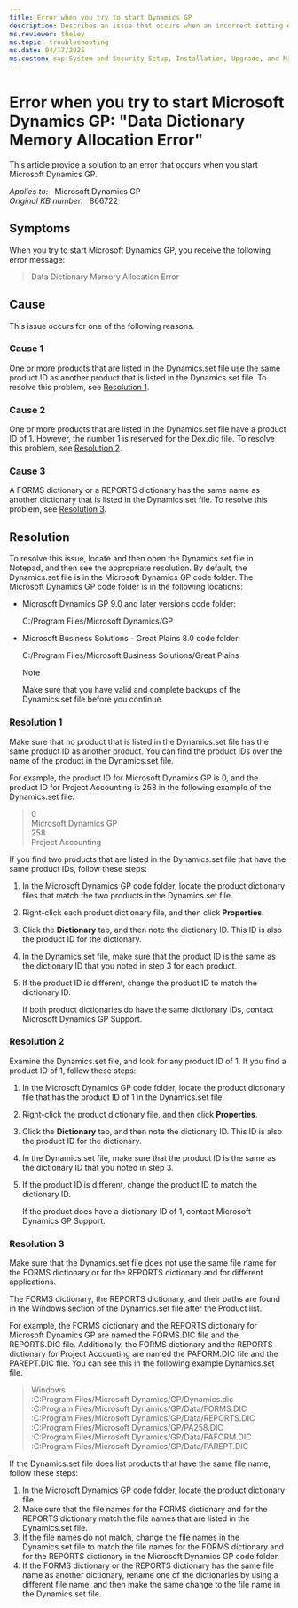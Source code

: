 ```yaml
---
title: Error when you try to start Dynamics GP
description: Describes an issue that occurs when an incorrect setting exists in the Dynamics.set file for Microsoft Dynamics GP or Microsoft Business Solutions - Great Plains. Provides a resolution.
ms.reviewer: theley
ms.topic: troubleshooting
ms.date: 04/17/2025
ms.custom: sap:System and Security Setup, Installation, Upgrade, and Migrations
---
```

# Error when you try to start Microsoft Dynamics GP: "Data Dictionary Memory Allocation Error"

This article provide a solution to an error that occurs when you start Microsoft Dynamics GP.

_Applies to:_ &nbsp; Microsoft Dynamics GP  
_Original KB number:_ &nbsp; 866722

## Symptoms

When you try to start Microsoft Dynamics GP, you receive the following error message:

> Data Dictionary Memory Allocation Error

## Cause

This issue occurs for one of the following reasons.

### Cause 1

One or more products that are listed in the Dynamics.set file use the same product ID as another product that is listed in the Dynamics.set file. To resolve this problem, see [Resolution 1](#resolution-1).

### Cause 2

One or more products that are listed in the Dynamics.set file have a product ID of 1. However, the number 1 is reserved for the Dex.dic file. To resolve this problem, see [Resolution 2](#resolution-3).

### Cause 3

A FORMS dictionary or a REPORTS dictionary has the same name as another dictionary that is listed in the Dynamics.set file. To resolve this problem, see [Resolution 3](#resolution-3).

## Resolution

To resolve this issue, locate and then open the Dynamics.set file in Notepad, and then see the appropriate resolution. By default, the Dynamics.set file is in the Microsoft Dynamics GP code folder. The Microsoft Dynamics GP code folder is in the following locations:

- Microsoft Dynamics GP 9.0 and later versions code folder:

    C:/Program Files/Microsoft Dynamics/GP

- Microsoft Business Solutions - Great Plains 8.0 code folder:

    C:/Program Files/Microsoft Business Solutions/Great Plains

    > [!NOTE]
    > Make sure that you have valid and complete backups of the Dynamics.set file before you continue.

### Resolution 1

Make sure that no product that is listed in the Dynamics.set file has the same product ID as another product. You can find the product IDs over the name of the product in the Dynamics.set file.

For example, the product ID for Microsoft Dynamics GP is 0, and the product ID for Project Accounting is 258 in the following example of the Dynamics.set file.

> 0  
> Microsoft Dynamics GP  
> 258  
> Project Accounting

If you find two products that are listed in the Dynamics.set file that have the same product IDs, follow these steps:

1. In the Microsoft Dynamics GP code folder, locate the product dictionary files that match the two products in the Dynamics.set file.
2. Right-click each product dictionary file, and then click **Properties**.
3. Click the **Dictionary** tab, and then note the dictionary ID. This ID is also the product ID for the dictionary.
4. In the Dynamics.set file, make sure that the product ID is the same as the dictionary ID that you noted in step 3 for each product.
5. If the product ID is different, change the product ID to match the dictionary ID.

    If both product dictionaries do have the same dictionary IDs, contact Microsoft Dynamics GP Support.

### Resolution 2

Examine the Dynamics.set file, and look for any product ID of 1. If you find a product ID of 1, follow these steps:

1. In the Microsoft Dynamics GP code folder, locate the product dictionary file that has the product ID of 1 in the Dynamics.set file.
2. Right-click the product dictionary file, and then click **Properties**.
3. Click the **Dictionary** tab, and then note the dictionary ID. This ID is also the product ID for the dictionary.
4. In the Dynamics.set file, make sure that the product ID is the same as the dictionary ID that you noted in step 3.
5. If the product ID is different, change the product ID to match the dictionary ID.

    If the product does have a dictionary ID of 1, contact Microsoft Dynamics GP Support.

### Resolution 3

Make sure that the Dynamics.set file does not use the same file name for the FORMS dictionary or for the REPORTS dictionary and for different applications.

The FORMS dictionary, the REPORTS dictionary, and their paths are found in the Windows section of the Dynamics.set file after the Product list.

For example, the FORMS dictionary and the REPORTS dictionary for Microsoft Dynamics GP are named the FORMS.DIC file and the REPORTS.DIC file. Additionally, the FORMS dictionary and the REPORTS dictionary for Project Accounting are named the PAFORM.DIC file and the PAREPT.DIC file. You can see this in the following example Dynamics.set file.

> Windows  
:C:Program Files/Microsoft Dynamics/GP/Dynamics.dic  
:C:Program Files/Microsoft Dynamics/GP/Data/FORMS.DIC  
:C:Program Files/Microsoft Dynamics/GP/Data/REPORTS.DIC  
:C:Program Files/Microsoft Dynamics/GP/PA258.DIC  
:C:Program Files/Microsoft Dynamics/GP/Data/PAFORM.DIC  
:C:Program Files/Microsoft Dynamics/GP/Data/PAREPT.DIC

If the Dynamics.set file does list products that have the same file name, follow these steps:

1. In the Microsoft Dynamics GP code folder, locate the product dictionary file.
2. Make sure that the file names for the FORMS dictionary and for the REPORTS dictionary match the file names that are listed in the Dynamics.set file.
3. If the file names do not match, change the file names in the Dynamics.set file to match the file names for the FORMS dictionary and for the REPORTS dictionary in the Microsoft Dynamics GP code folder.
4. If the FORMS dictionary or the REPORTS dictionary has the same file name as another dictionary, rename one of the dictionaries by using a different file name, and then make the same change to the file name in the Dynamics.set file.
